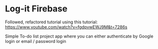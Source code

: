 # Log-it Firebase

Followed, refactored tutorial using this tutorial:
https://www.youtube.com/watch?v=fgdpvwEWJ9M&t=7286s

Simple To-do list project app where you can either authenticate by Google login or email / password login
